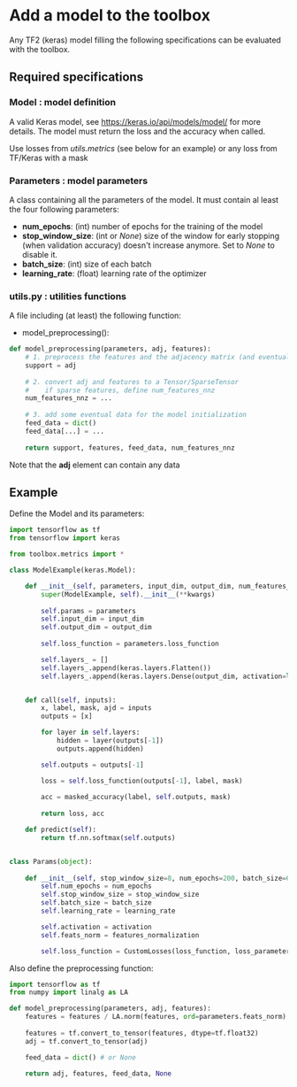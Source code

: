 # Add a model to the toolbox

Any TF2 (keras) model filling the following specifications can be evaluated with the toolbox.

## Required specifications

### Model : model definition
A valid Keras model, see https://keras.io/api/models/model/ for more details. The model must return the loss and the accuracy when called.

Use losses from *utils.metrics* (see below for an example) or any loss from TF/Keras with a mask

### Parameters : model parameters
A class containing all the parameters of the model. It must contain al least the four following parameters: 
- **num_epochs**: (int) number of epochs for the training of the model
- **stop_window_size**: (int or *None*) size of the window for early stopping (when validation accuracy) doesn't increase anymore. Set to *None* to disable it.
- **batch_size**: (int) size of each batch
- **learning_rate**: (float) learning rate of the optimizer

### utils.py : utilities functions
A file including (at least) the following function:

- model_preprocessing():

```python
def model_preprocessing(parameters, adj, features):
    # 1. preprocess the features and the adjacency matrix (and eventually make them sparse)
    support = adj
    
    # 2. convert adj and features to a Tensor/SparseTensor 
    #    if sparse features, define num_features_nnz
    num_features_nnz = ...
    
    # 3. add some eventual data for the model initialization
    feed_data = dict()
    feed_data[...] = ...
    
    return support, features, feed_data, num_features_nnz
```
Note that the **adj** element can contain any data

## Example

Define the Model and its parameters:
```python
import tensorflow as tf
from tensorflow import keras

from toolbox.metrics import *

class ModelExample(keras.Model):

    def __init__(self, parameters, input_dim, output_dim, num_features_nonzero, **kwargs):
        super(ModelExample, self).__init__(**kwargs)
        
        self.params = parameters
        self.input_dim = input_dim
        self.output_dim = output_dim
        
        self.loss_function = parameters.loss_function

        self.layers_ = []
        self.layers_.append(keras.layers.Flatten())
        self.layers_.append(keras.layers.Dense(output_dim, activation=lambda x: x))


    def call(self, inputs):
        x, label, mask, ajd = inputs
        outputs = [x]

        for layer in self.layers:
            hidden = layer(outputs[-1])
            outputs.append(hidden)

        self.outputs = outputs[-1]

        loss = self.loss_function(outputs[-1], label, mask)
        
        acc = masked_accuracy(label, self.outputs, mask)
        
        return loss, acc

    def predict(self):
        return tf.nn.softmax(self.outputs)


class Params(object):
    
    def __init__(self, stop_window_size=8, num_epochs=200, batch_size=64, learning_rate=0.05, activation=tf.nn.relu, features_normalization=2, loss_function="softmax_cross_entropy", loss_parameters=None):
        self.num_epochs = num_epochs
        self.stop_window_size = stop_window_size
        self.batch_size = batch_size
        self.learning_rate = learning_rate

        self.activation = activation
        self.feats_norm = features_normalization

        self.loss_function = CustomLosses(loss_function, loss_parameters=loss_parameters)
```

Also define the preprocessing function:

```python
import tensorflow as tf
from numpy import linalg as LA

def model_preprocessing(parameters, adj, features):
    features = features / LA.norm(features, ord=parameters.feats_norm)
    
    features = tf.convert_to_tensor(features, dtype=tf.float32)
    adj = tf.convert_to_tensor(adj)

    feed_data = dict() # or None
    
    return adj, features, feed_data, None
```
